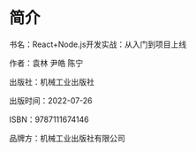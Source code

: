 # 简介

书名：React+Node.js开发实战：从入门到项目上线

作者：袁林 尹皓 陈宁

出版社：机械工业出版社

出版时间：2022-07-26

ISBN：9787111674146

品牌方：机械工业出版社有限公司
